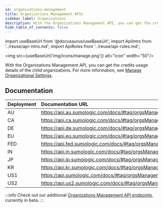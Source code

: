 ```yaml
---
id: organizations-management
title: Organizations Management APIs
sidebar_label: Organizations
description: With the Organizations Management API, you can get the credits usage details of the child organizations.
hide_table_of_contents: false
---
```


import useBaseUrl from '@docusaurus/useBaseUrl';
import ApiIntro from '../reuse/api-intro.md';
import ApiRoles from '../reuse/api-roles.md';

<img src={useBaseUrl('img/icons/manage.png')} alt="icon" width="50"/>

With the Organizations Management API, you can get the credits usage details of the child organizations. For more information, see [Manage Organizational Settings](/docs/manage/manage-subscription/manage-org-settings).

## Documentation

<ApiIntro/>

| Deployment | Documentation URL                                                 |
|:------------|:-------------------------------------------------------------------|
| AU         | https://api.au.sumologic.com/docs/#tag/orgsManagement  |
| CA         | https://api.ca.sumologic.com/docs/#tag/orgsManagement  |
| DE         | https://api.de.sumologic.com/docs/#tag/orgsManagement  |
| EU         | https://api.eu.sumologic.com/docs/#tag/orgsManagement  |
| FED        | https://api.fed.sumologic.com/docs/#tag/orgsManagement |
| IN         | https://api.in.sumologic.com/docs/#tag/orgsManagement  |
| JP         | https://api.jp.sumologic.com/docs/#tag/orgsManagement  |
| KR         | https://api.kr.sumologic.com/docs/#tag/orgsManagement  |
| US1        | https://api.sumologic.com/docs/#tag/orgsManagement     |
| US2        | https://api.us2.sumologic.com/docs/#tag/orgsManagement |


:::info
Check out our additional [Organizations Management API endpoints](https://organizations.sumologic.com/docs/#tag/organizationsManagement), currently in beta.
:::

<!-- ## Required role capabilities

<ApiRoles/>

* Organizations (all role capabilities)

-->